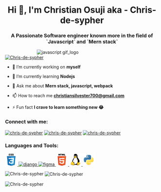 <h1 align="center">Hi 👋, I'm Christian Osuji aka - Chris-de-sypher</h1>
<h3 align="center">A Passionate Software engineer known more in the field of `Javascript` and `Mern stack`</h3>
<img align = "right" alt="javascript gif_logo" width="400" src="https://camo.githubusercontent.com/bdd38b0c65d47c7cba62b60617adffedb3a48d1ac6e77501b990fffb1e52815c/68747470733a2f2f6d69726f2e6d656469756d2e636f6d2f6d61782f333230302f312a4f463078454d6b5742762d36397a766d4e73365244512e676966"

<p align="left"> <a href="https://twitter.com/chris-de-sypher" target="blank"><img src="https://img.shields.io/twitter/follow/chris-de-sypher?logo=twitter&style=for-the-badge" alt="Chris-de-sypher" /></a> </p>

- 🔭 I’m currently working on **myself**

- 🌱 I’m currently learning **Nodejs**

- 💬 Ask me about **Mern stack, javascript, webpack**

- 📫 How to reach me **christiansilvester700@gmail.com**

- ⚡ Fun fact **I crave to learn something new 😂**

<h3 align="left">Connect with me:</h3>
<p align="left">
<a href="https://twitter.com/chris-de-sypher" target="blank"><img align="center" src="https://raw.githubusercontent.com/rahuldkjain/github-profile-readme-generator/master/src/images/icons/Social/twitter.svg" alt="chris-de-sypher" height="30" width="40" /></a>
<a href="https://linkedin.com/in/jesse-calvin" target="blank"><img align="center" src="https://raw.githubusercontent.com/rahuldkjain/github-profile-readme-generator/master/src/images/icons/Social/linked-in-alt.svg" alt="chris-de-sypher" height="30" width="40" /></a>
<a href="https://instagram.com/chris_de_sypher" target="blank"><img align="center" src="https://raw.githubusercontent.com/rahuldkjain/github-profile-readme-generator/master/src/images/icons/Social/instagram.svg" alt="chris-de-sypher" height="30" width="40" /></a>
</p>

<h3 align="left">Languages and Tools:</h3>
<p align="left"> <a href="https://www.w3schools.com/css/" target="_blank" rel="noreferrer"> <img src="https://raw.githubusercontent.com/devicons/devicon/master/icons/css3/css3-original-wordmark.svg" alt="css3" width="40" height="40"/> </a> <a href="https://www.djangoproject.com/" target="_blank" rel="noreferrer"> <img src="https://cdn.worldvectorlogo.com/logos/django.svg" alt="django" width="40" height="40"/> </a> <a href="https://www.figma.com/" target="_blank" rel="noreferrer"> <img src="https://www.vectorlogo.zone/logos/figma/figma-icon.svg" alt="figma" width="40" height="40"/> </a> <a href="https://www.w3.org/html/" target="_blank" rel="noreferrer"> <img src="https://raw.githubusercontent.com/devicons/devicon/master/icons/html5/html5-original-wordmark.svg" alt="html5" width="40" height="40"/> </a> <a href="https://www.linux.org/" target="_blank" rel="noreferrer"> <img src="https://raw.githubusercontent.com/devicons/devicon/master/icons/linux/linux-original.svg" alt="linux" width="40" height="40"/> </a> <a href="https://www.python.org" target="_blank" rel="noreferrer"> <img src="https://raw.githubusercontent.com/devicons/devicon/master/icons/python/python-original.svg" alt="python" width="40" height="40"/> </a> </p>

<p><img align="left" src="https://github-readme-stats.vercel.app/api/top-langs?username=Chris-de-sypher&show_icons=true&locale=en&layout=compact" alt="Chris-de-sypher" /></p>

<p>&nbsp;<img align="center" src="https://github-readme-stats.vercel.app/api?username=Chris-de-sypher&show_icons=true&locale=en" alt="Chris-de-sypher" /></p>

<p><img align="center" src="https://github-readme-streak-stats.herokuapp.com/?user=Chris-de-sypher&" alt="Chris-de-sypher" /></p>
